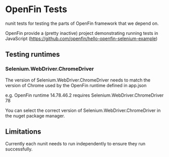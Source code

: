 # OpenFin Tests
nunit tests for testing the parts of OpenFin framework that we depend on.

OpenFin provide a (pretty inactive) project demonstrating running tests in JavaScript (https://github.com/openfin/hello-openfin-selenium-example)

## Testing runtimes
### Selenium.WebDriver.ChromeDriver
The version of Selenium.WebDriver.ChromeDriver needs to match the version of Chrome used by the OpenFin runtime defined in app.json

e.g. OpenFin runtime 14.78.46.2 requires Selenium.WebDriver.ChromeDriver 78

You can select the correct version of Selenium.WebDriver.ChromeDriver in the nuget package manager.

## Limitations
Currently each nunit needs to run independently to ensure they run successfully.
